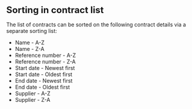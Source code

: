 <style> 
h1 { font-size:24px; } 
h2 { font-size:22px; } 
h3 { font-size:20px; } 
h4 { font-size:18px; } 
h5 { font-size:16px; }  
table th { font-size:14px !important; text-align:left !important; }
table td { font-size:14px !important; text-align:left !important; }
</style>

# Sorting in contract list

The list of contracts can be sorted on the following contract details via a separate sorting list:
* Name - A-Z
* Name - Z-A
* Reference number - A-Z
* Reference number - Z-A
* Start date - Newest first
* Start date - Oldest first
* End date - Newest first
* End date - Oldest first
* Supplier - A-Z
* Supplier - Z-A






















